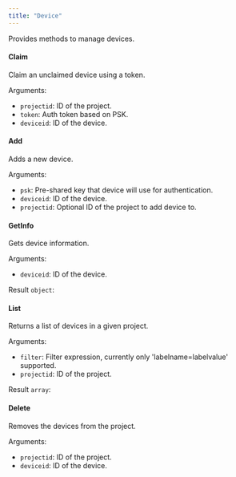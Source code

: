 ```yaml
---
title: "Device"
---
```


Provides methods to manage devices.

#### Claim
Claim an unclaimed device using a token.

Arguments:
- `projectid`: ID of the project.
- `token`: Auth token based on PSK.
- `deviceid`: ID of the device.

#### Add
Adds a new device.

Arguments:
- `psk`: Pre-shared key that device will use for authentication.
- `deviceid`: ID of the device.
- `projectid`: Optional ID of the project to add device to.

#### GetInfo
Gets device information.

Arguments:
- `deviceid`: ID of the device.

Result `object`: 
#### List
Returns a list of devices in a given project.

Arguments:
- `filter`: Filter expression, currently only 'labelname=labelvalue' supported.
- `projectid`: ID of the project.

Result `array`: 
#### Delete
Removes the devices from the project.

Arguments:
- `projectid`: ID of the project.
- `deviceid`: ID of the device.


